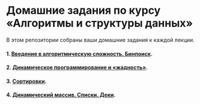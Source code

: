 # Домашние задания по курсу «Алгоритмы и структуры данных»

В этом репозитории собраны ваши домашние задания к каждой лекции. 


#### 1. [Введение в алгоритмическую сложность. Бинпоиск](https://github.com/NewStudentOk/ALGOCPP/tree/main/Less_1).
#### 2. [Динамическое программирование и «жадность»](https://github.com/NewStudentOk/ALGOCPP/tree/main/Less_2).
#### 3. [Сортировки](https://github.com/NewStudentOk/ALGOCPP/tree/main/Less_3).
#### 4. [Динамический массив. Списки. Деки](https://github.com/NewStudentOk/ALGOCPP/tree/main/Less_4).
